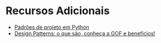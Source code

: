 # **Recursos Adicionais**

* [Padrões de projeto em Python](https://refactoring.guru/pt-br/design-patterns/python)
* [Design Patterns: o que são, conheça a GOF e benefícios!](https://blog.betrybe.com/desenvolvimento-web/design-patterns-tudo-sobre/)
